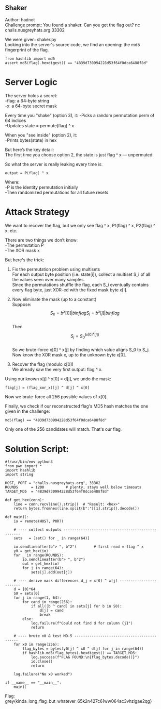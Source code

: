 ## Shaker  
Author: hadnot  
Challenge prompt: You found a shaker. Can you get the flag out? nc challs.nusgreyhats.org 33302  

We were given: shaker.py    
Looking into the server's source code, we find an opening: the md5 fingerprint of the flag.  
```
from hashlib import md5  
assert md5(flag).hexdigest() == "4839d730994228d53f64f0dca6488f8d"  
```
# Server Logic  
The server holds a secret:  
-flag: a 64-byte string  
-x: a 64-byte secret mask  

Every time you "shake" (option 3), it:
-Picks a random permutation perm of 64 indices  
-Updates state = permute(flag) ^ x  

When you "see inside" (option 2), it:  
-Prints bytes(state) in hex  

But here’s the key detail:  
The first time you choose option 2, the state is just flag ^ x — unpermuted.  
 
So what the server is really leaking every time is:  
```
output = P(flag) ^ x  
```
Where:  
-P is the identity permutation initially  
-Then randomized permutations for all future resets  
# Attack Strategy  
We want to recover the flag, but we only see flag ^ x, P1(flag) ^ x, P2(flag) ^ x, etc.  

There are two things we don’t know:  
-The permutation P  
-The XOR mask x  

But here's the trick:  
1. Fix the permutation problem using multisets  
For each output byte position (i.e. state[i]), collect a multiset S_i of all the values seen over many samples.  
Since the permutations shuffle the flag, each S_i eventually contains every flag byte, just XOR-ed with the fixed mask byte x[i].   

2. Now eliminate the mask (up to a constant)   
Suppose:
$$  
S_0 = { b ^ x[0] | b in flag }  
S_j = { b ^ x[j] | b in flag }
$$  
Then  
$$  
S_j = S_0 ^ (x[0] ^ x[j])   
$$  
So we brute-force x[0] ^ x[j] by finding which value aligns S_0 to S_j.  
Now know the XOR mask x, up to the unknown byte x[0].  

3. Recover the flag (modulo x[0])  
We already saw the very first output: flag ^ x.  

Using our known x[j] ^ x[0] = d[j], we undo the mask:  
```
flag[j] = (flag_xor_x)[j] ^ d[j] ^ x[0]  
```
Now we brute-force all 256 possible values of x[0].  

Finally, we check if our reconstructed flag's MD5 hash matches the one given in the challenge:  
```
md5(flag) == "4839d730994228d53f64f0dca6488f8d"  
```
Only one of the 256 candidates will match. That's our flag.  

# Solution Script:  
```
#!/usr/bin/env python3
from pwn import *
import hashlib
import string

HOST, PORT = "challs.nusgreyhats.org", 33302
ROUNDS      = 1200          # plenty, stays well below timeouts
TARGET_MD5  = "4839d730994228d53f64f0dca6488f8d"

def get_hex(conn):
    line = conn.recvline().strip()  # "Result: <hex>"
    return bytes.fromhex(line.split(b":")[1].strip().decode())

def main():
    io = remote(HOST, PORT)

    # ---- collect outputs --------------------------------------------------
    sets   = [set() for _ in range(64)]

    io.sendlineafter(b"> ", b"2")        # first read = flag ^ x
    y0 = get_hex(io)
    for _ in range(ROUNDS):
        io.sendlineafter(b"> ", b"2")
        out = get_hex(io)
        for j in range(64):
            sets[j].add(out[j])

    # ---- derive mask differences d_j = x[0] ^ x[j] ------------------------
    d = [0]*64
    S0 = sets[0]
    for j in range(1, 64):
        for cand in range(256):
            if all((b ^ cand) in sets[j] for b in S0):
                d[j] = cand
                break
        else:
            log.failure(f"Could not find d for column {j}")
            return

    # ---- brute x0 & test MD-5 --------------------------------------------
    for x0 in range(256):
        flag_bytes = bytes(y0[j] ^ x0 ^ d[j] for j in range(64))
        if hashlib.md5(flag_bytes).hexdigest() == TARGET_MD5:
            log.success(f"FLAG FOUND:\n{flag_bytes.decode()}")
            io.close()
            return

    log.failure("No x0 worked")

if __name__ == "__main__":
    main()
```
Flag: grey{kinda_long_flag_but_whatever_65k2n427c61ww064ac3vhzigae2qg}  
